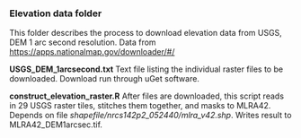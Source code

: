 ### Elevation data folder


This folder describes the process to download elevation data from USGS, DEM 1 arc second resolution. Data from https://apps.nationalmap.gov/downloader/#/

__USGS_DEM_1arcsecond.txt__ Text file listing the individual raster files to be downloaded. Download run through uGet software.

__construct_elevation_raster.R__ After files are downloaded, this script reads in 29 USGS raster tiles, stitches them together, and masks to MLRA42. Depends on file _shapefile/nrcs142p2_052440/mlra_v42.shp_. Writes result to MLRA42_DEM1arcsec.tif.
